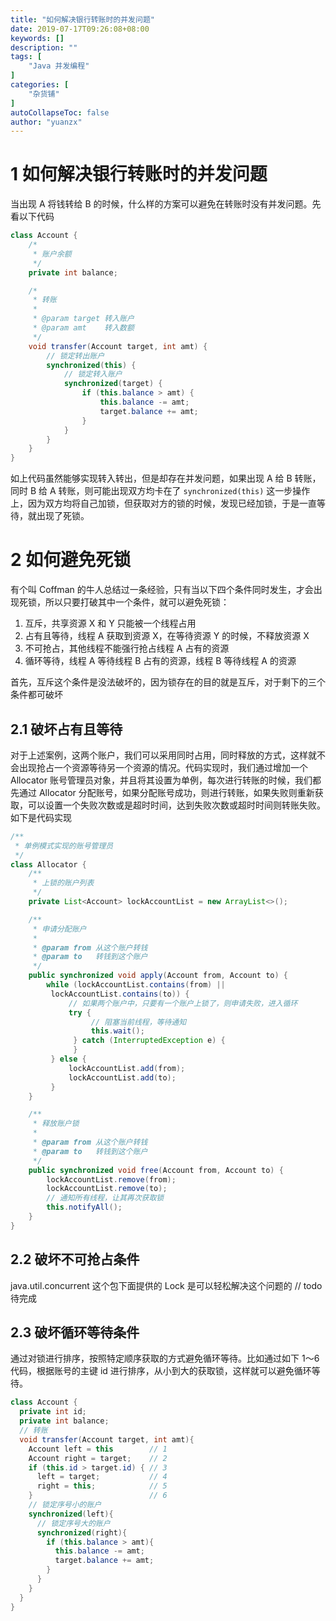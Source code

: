 ```yaml
---
title: "如何解决银行转账时的并发问题"
date: 2019-07-17T09:26:08+08:00
keywords: []
description: ""
tags: [
    "Java 并发编程"
]
categories: [
    "杂货铺"
]
autoCollapseToc: false
author: "yuanzx"
---
```


# 1 如何解决银行转账时的并发问题

当出现 A 将钱转给 B 的时候，什么样的方案可以避免在转账时没有并发问题。先看以下代码

```java
class Account {
    /*
     * 账户余额
     */
    private int balance;

    /*
     * 转账
     * 
     * @param target 转入账户
     * @param amt    转入数额
     */
    void transfer(Account target, int amt) {
        // 锁定转出账户
        synchronized(this) {
            // 锁定转入账户
            synchronized(target) {
                if (this.balance > amt) {
                    this.balance -= amt;
                    target.balance += amt;
                }
            }
        }
    }
}
```

如上代码虽然能够实现转入转出，但是却存在并发问题，如果出现 A 给 B 转账，同时 B 给 A 转账，则可能出现双方均卡在了 `synchronized(this)` 这一步操作上，因为双方均将自己加锁，但获取对方的锁的时候，发现已经加锁，于是一直等待，就出现了死锁。

# 2 如何避免死锁

有个叫 Coffman 的牛人总结过一条经验，只有当以下四个条件同时发生，才会出现死锁，所以只要打破其中一个条件，就可以避免死锁：

1. 互斥，共享资源 X 和 Y 只能被一个线程占用
2. 占有且等待，线程 A 获取到资源 X，在等待资源 Y 的时候，不释放资源 X
3. 不可抢占，其他线程不能强行抢占线程 A 占有的资源
4. 循环等待，线程 A 等待线程 B 占有的资源，线程 B 等待线程 A 的资源

首先，互斥这个条件是没法破坏的，因为锁存在的目的就是互斥，对于剩下的三个条件都可破坏

## 2.1 破坏占有且等待

对于上述案例，这两个账户，我们可以采用同时占用，同时释放的方式，这样就不会出现抢占一个资源等待另一个资源的情况。代码实现时，我们通过增加一个 Allocator 账号管理员对象，并且将其设置为单例，每次进行转账的时候，我们都先通过 Allocator 分配账号，如果分配账号成功，则进行转账，如果失败则重新获取，可以设置一个失败次数或是超时时间，达到失败次数或超时时间则转账失败。如下是代码实现

```java
/**
 * 单例模式实现的账号管理员
 */
class Allocator {
    /**
     * 上锁的账户列表
     */
    private List<Account> lockAccountList = new ArrayList<>();

    /**
     * 申请分配账户
     *
     * @param from 从这个账户转钱
     * @param to   转钱到这个账户
     */
    public synchronized void apply(Account from, Account to) {
        while (lockAccountList.contains(from) ||
         lockAccountList.contains(to)) {
             // 如果两个账户中，只要有一个账户上锁了，则申请失败，进入循环
             try {
                  // 阻塞当前线程，等待通知
                  this.wait();
              } catch (InterruptedException e) {
              }
         } else {
             lockAccountList.add(from);
             lockAccountList.add(to);
         }
    }

    /**
     * 释放账户锁
     * 
     * @param from 从这个账户转钱
     * @param to   转钱到这个账户
     */
    public synchronized void free(Account from, Account to) {
        lockAccountList.remove(from);
        lockAccountList.remove(to);
        // 通知所有线程，让其再次获取锁
        this.notifyAll();
    }
}
```

## 2.2 破坏不可抢占条件

java.util.concurrent 这个包下面提供的 Lock 是可以轻松解决这个问题的
// todo 待完成

## 2.3 破坏循环等待条件

通过对锁进行排序，按照特定顺序获取的方式避免循环等待。比如通过如下 1～6 代码，根据账号的主键 id 进行排序，从小到大的获取锁，这样就可以避免循环等待。

```java
class Account {
  private int id;
  private int balance;
  // 转账
  void transfer(Account target, int amt){
    Account left = this        // 1
    Account right = target;    // 2
    if (this.id > target.id) { // 3
      left = target;           // 4
      right = this;            // 5
    }                          // 6
    // 锁定序号小的账户
    synchronized(left){
      // 锁定序号大的账户
      synchronized(right){ 
        if (this.balance > amt){
          this.balance -= amt;
          target.balance += amt;
        }
      }
    }
  } 
}
```
